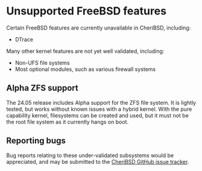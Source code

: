 # Unsupported FreeBSD features

Certain FreeBSD features are currently unavailable in CheriBSD, including:

- DTrace

Many other kernel features are not yet well validated, including:

- Non-UFS file systems
- Most optional modules, such as various firewall systems

## Alpha ZFS support

The 24.05 release includes Alpha support for the ZFS file system.  It is
lightly tested, but works without known issues with a hybrid kernel.  With
the pure capability kernel, filesystems can be created and used, but it must
not be the root file system as it currently hangs on boot.

## Reporting bugs
Bug reports relating to these under-validated subsystems would be appreciated,
and may be submitted to the [CheriBSD GitHub issue
tracker](https://github.com/CTSRD-CHERI/cheribsd/issues).
